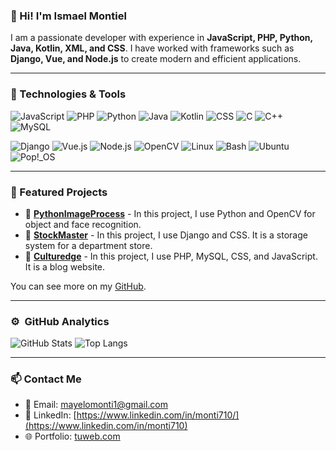 ### 👋 Hi! I'm Ismael Montiel
I am a passionate developer with experience in **JavaScript, PHP, Python, Java, Kotlin, XML, and CSS**. I have worked with frameworks such as **Django, Vue, and Node.js** to create modern and efficient applications.

---

### 🚀 Technologies & Tools

![JavaScript](https://img.shields.io/badge/JavaScript-F7DF1E?style=for-the-badge&logo=javascript&logoColor=black)
![PHP](https://img.shields.io/badge/PHP-777BB4?style=for-the-badge&logo=php&logoColor=white)
![Python](https://img.shields.io/badge/Python-3776AB?style=for-the-badge&logo=python&logoColor=white)
![Java](https://img.shields.io/badge/Java-007396?style=for-the-badge&logo=java&logoColor=white)
![Kotlin](https://img.shields.io/badge/Kotlin-0095D5?style=for-the-badge&logo=kotlin&logoColor=white)
![CSS](https://img.shields.io/badge/CSS-1572B6?style=for-the-badge&logo=css3&logoColor=white)
![C](https://img.shields.io/badge/c-%2300599C.svg?style=for-the-badge&logo=c&logoColor=white)
![C++](https://img.shields.io/badge/c++-%2300599C.svg?style=for-the-badge&logo=c%2B%2B&logoColor=white)
![MySQL](https://img.shields.io/badge/mysql-4479A1.svg?style=for-the-badge&logo=mysql&logoColor=white)

![Django](https://img.shields.io/badge/Django-092E20?style=for-the-badge&logo=django&logoColor=white)
![Vue.js](https://img.shields.io/badge/Vue.js-4FC08D?style=for-the-badge&logo=vue.js&logoColor=white)
![Node.js](https://img.shields.io/badge/Node.js-339933?style=for-the-badge&logo=node.js&logoColor=white)
![OpenCV](https://img.shields.io/badge/opencv-%23white.svg?style=for-the-badge&logo=opencv&logoColor=white)
![Linux](https://img.shields.io/badge/Linux-FCC624?style=for-the-badge&logo=linux&logoColor=black)
![Bash](https://img.shields.io/badge/Shell_Script-121011?style=for-the-badge&logo=gnu-bash&logoColor=white)
![Ubuntu](https://img.shields.io/badge/Ubuntu-E95420?style=for-the-badge&logo=ubuntu&logoColor=white)
![Pop!_OS](https://img.shields.io/badge/Pop!_OS-48B9C7?style=for-the-badge&logo=popos&logoColor=white)

---

### 📌 Featured Projects
- 🔹 **[PythonImageProcess]([#](https://github.com/Monti710/PythonImageProcess))** - In this project, I use Python and OpenCV for object and face recognition.
- 🔹 **[StockMaster](#https://github.com/Monti710/StockMaster)** - In this project, I use Django and CSS. It is a storage system for a department store.
- 🔹 **[Culturedge](#https://github.com/Monti710/Culturedge)** - In this project, I use PHP, MySQL, CSS, and JavaScript. It is a blog website.

You can see more on my [GitHub](https://github.com/Monti710).

---

### ⚙️ &nbsp;GitHub Analytics

![GitHub Stats](https://github-readme-stats.vercel.app/api?username=Monti710&show_icons=true&theme=radical)
![Top Langs](https://github-readme-stats.vercel.app/api/top-langs/?username=Monti710&layout=compact&theme=radical)

---

### 📫 Contact Me
- 📩 Email: [mayelomonti1@gmail.com](mailto:mayelomonti1@gmail.com)
- 💼 LinkedIn: [https://www.linkedin.com/in/monti710/](https://www.linkedin.com/in/monti710)
- 🌐 Portfolio: [tuweb.com](https://tuweb.com)
